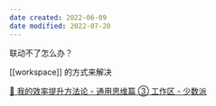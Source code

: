 ```yaml
---
date created: 2022-06-09
date modified: 2022-07-20
---
```


联动不了怎么办？

[[workspace]] 的方式来解决

[🔖 我的效率提升方法论 - 通用思维篇 ③ 工作区 - 少数派](cubox://card?id=ff80808181224c15018127f09c961fb4)
